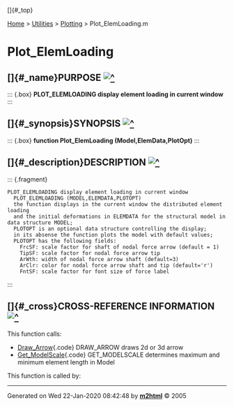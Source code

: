 []{#_top}

<div>

[Home](../../FEDEASLab.html) \> [Utilities](../FEDEASLab.html) \>
[Plotting](FEDEASLab.html) \> Plot_ElemLoading.m

</div>

# Plot_ElemLoading

## []{#_name}PURPOSE [![\^](../../up.png)](#_top)

::: {.box}
**PLOT_ELEMLOADING display element loading in current window**
:::

## []{#_synopsis}SYNOPSIS [![\^](../../up.png)](#_top)

::: {.box}
**function Plot_ElemLoading (Model,ElemData,PlotOpt)**
:::

## []{#_description}DESCRIPTION [![\^](../../up.png)](#_top)

::: {.fragment}
``` {.comment}
PLOT_ELEMLOADING display element loading in current window
  PLOT_ELEMLOADING (MODEL,ELEMDATA,PLOTOPT)
  the function displays in the current window the distributed element loading
  and the initial deformations in ELEMDATA for the structural model in data structure MODEL;
  PLOTOPT is an optional data structure controlling the display;
  in its absense the function plots the model with default values;
  PLOTOPT has the following fields:
    FrcSF: scale factor for shaft of nodal force arrow (default = 1)
    TipSF: scale factor for nodal force arrow tip
    ArWth: width of nodal force arrow shaft (default=3)
    ArClr: color for nodal force arrow shaft and tip (default='r')
    FntSF: scale factor for font size of force label
```
:::

## []{#_cross}CROSS-REFERENCE INFORMATION [![\^](../../up.png)](#_top)

This function calls:

-   [Draw_Arrow](Draw_Arrow.html "function varargout = Draw_Arrow (Astr,Aend,Aln,PlotOpt)"){.code}
    DRAW_ARROW draws 2d or 3d arrow
-   [Get_ModelScale](Get_ModelScale.html "function [ModSc,maxL,minL] = Get_ModelScale (Model,Ratio)"){.code}
    GET_MODELSCALE determines maximum and minimum element length in
    Model

This function is called by:

------------------------------------------------------------------------

Generated on Wed 22-Jan-2020 08:42:48 by
**[m2html](http://www.artefact.tk/software/matlab/m2html/ "Matlab Documentation in HTML")**
© 2005

